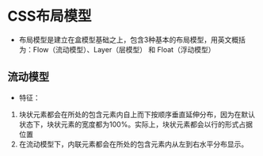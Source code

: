 # CSS布局模型
* 布局模型是建立在盒模型基础之上，包含3种基本的布局模型，用英文概括为：Flow（流动模型）、Layer（层模型） 和 Float（浮动模型）


## 流动模型
* 特征：
1. 块状元素都会在所处的包含元素内自上而下按顺序垂直延伸分布，因为在默认状态下，块状元素的宽度都为100%。实际上，块状元素都会以行的形式占据位置
2. 在流动模型下，内联元素都会在所处的包含元素内从左到右水平分布显示。